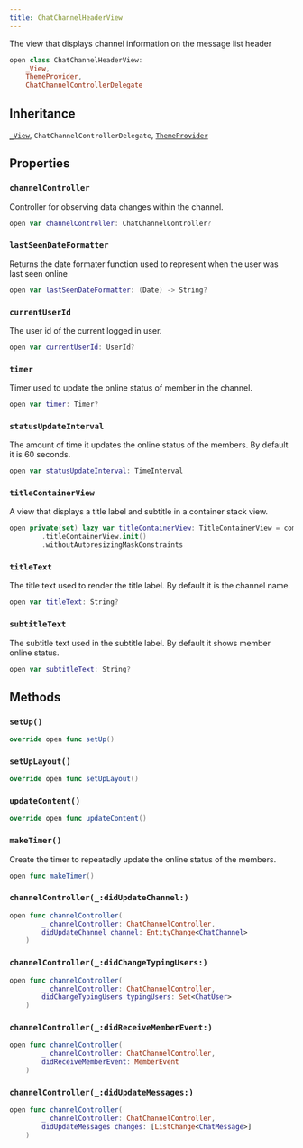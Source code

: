 ```yaml
---
title: ChatChannelHeaderView
---
```


The view that displays channel information on the message list header

``` swift
open class ChatChannelHeaderView:
    _View,
    ThemeProvider,
    ChatChannelControllerDelegate 
```

## Inheritance

[`_View`](../../common-views/_view), `ChatChannelControllerDelegate`, [`ThemeProvider`](../../utils/theme-provider)

## Properties

### `channelController`

Controller for observing data changes within the channel.

``` swift
open var channelController: ChatChannelController? 
```

### `lastSeenDateFormatter`

Returns the date formater function used to represent when the user was last seen online

``` swift
open var lastSeenDateFormatter: (Date) -> String? 
```

### `currentUserId`

The user id of the current logged in user.

``` swift
open var currentUserId: UserId? 
```

### `timer`

Timer used to update the online status of member in the channel.

``` swift
open var timer: Timer? 
```

### `statusUpdateInterval`

The amount of time it updates the online status of the members.
By default it is 60 seconds.

``` swift
open var statusUpdateInterval: TimeInterval 
```

### `titleContainerView`

A view that displays a title label and subtitle in a container stack view.

``` swift
open private(set) lazy var titleContainerView: TitleContainerView = components
        .titleContainerView.init()
        .withoutAutoresizingMaskConstraints
```

### `titleText`

The title text used to render the title label. By default it is the channel name.

``` swift
open var titleText: String? 
```

### `subtitleText`

The subtitle text used in the subtitle label. By default it shows member online status.

``` swift
open var subtitleText: String? 
```

## Methods

### `setUp()`

``` swift
override open func setUp() 
```

### `setUpLayout()`

``` swift
override open func setUpLayout() 
```

### `updateContent()`

``` swift
override open func updateContent() 
```

### `makeTimer()`

Create the timer to repeatedly update the online status of the members.

``` swift
open func makeTimer() 
```

### `channelController(_:didUpdateChannel:)`

``` swift
open func channelController(
        _ channelController: ChatChannelController,
        didUpdateChannel channel: EntityChange<ChatChannel>
    ) 
```

### `channelController(_:didChangeTypingUsers:)`

``` swift
open func channelController(
        _ channelController: ChatChannelController,
        didChangeTypingUsers typingUsers: Set<ChatUser>
    ) 
```

### `channelController(_:didReceiveMemberEvent:)`

``` swift
open func channelController(
        _ channelController: ChatChannelController,
        didReceiveMemberEvent: MemberEvent
    ) 
```

### `channelController(_:didUpdateMessages:)`

``` swift
open func channelController(
        _ channelController: ChatChannelController,
        didUpdateMessages changes: [ListChange<ChatMessage>]
    ) 
```
